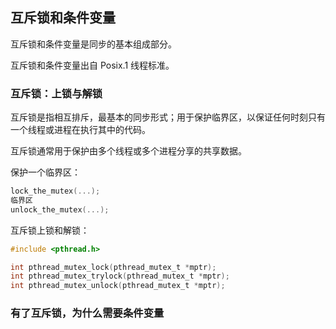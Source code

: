 ## 互斥锁和条件变量

互斥锁和条件变量是同步的基本组成部分。

互斥锁和条件变量出自 Posix.1 线程标准。

### 互斥锁：上锁与解锁

互斥锁是指相互排斥，最基本的同步形式；用于保护临界区，以保证任何时刻只有一个线程或进程在执行其中的代码。

互斥锁通常用于保护由多个线程或多个进程分享的共享数据。

保护一个临界区：
```c
lock_the_mutex(...);
临界区
unlock_the_mutex(...);
```

互斥锁上锁和解锁：
```c
#include <pthread.h>

int pthread_mutex_lock(pthread_mutex_t *mptr);
int pthread_mutex_trylock(pthread_mutex_t *mptr);
int pthread_mutex_unlock(pthread_mutex_t *mptr);
```

### 有了互斥锁，为什么需要条件变量
